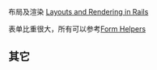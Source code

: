 布局及渲染 [Layouts and Rendering in Rails](http://edgeguides.rubyonrails.org/layouts_and_rendering.html)

表单比重很大，所有可以参考[Form Helpers](http://edgeguides.rubyonrails.org/form_helpers.html)

## 其它

